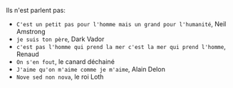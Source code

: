 Ils n'est parlent pas:
- `C'est un petit pas pour l'homme mais un grand pour l'humanité`, Neil Amstrong
- `je suis ton père`, Dark Vador
- `c'est pas l'homme qui prend la mer c'est la mer qui prend l'homme`, Renaud
- `On s'en fout`, le canard déchainé
- `J'aime qu'on m'aime comme je m'aime`, Alain Delon
- `Nove sed non nova`, le roi Loth